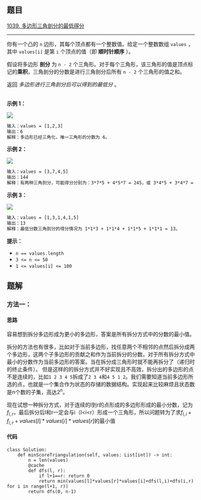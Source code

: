 ## 题目

[1039. 多边形三角剖分的最低得分](https://leetcode.cn/problems/minimum-score-triangulation-of-polygon/)

---

你有一个凸的 `n` 边形，其每个顶点都有一个整数值。给定一个整数数组 `values` ，其中 `values[i]` 是第 `i` 个顶点的值（即 **顺时针顺序** ）。

假设将多边形 **剖分** 为 `n - 2` 个三角形。对于每个三角形，该三角形的值是顶点标记的**乘积**，三角剖分的分数是进行三角剖分后所有 `n - 2` 个三角形的值之和。

返回 *多边形进行三角剖分后可以得到的最低分* 。  
 

**示例 1：**

![](https://assets.leetcode.com/uploads/2021/02/25/shape1.jpg)

```txt
输入：values = [1,2,3]
输出：6
解释：多边形已经三角化，唯一三角形的分数为 6。
```

**示例 2：**

![](https://assets.leetcode.com/uploads/2021/02/25/shape2.jpg)

```txt
输入：values = [3,7,4,5]
输出：144
解释：有两种三角剖分，可能得分分别为：3*7*5 + 4*5*7 = 245，或 3*4*5 + 3*4*7 = 144。最低分数为 144。
```

**示例 3：**

![](https://assets.leetcode.com/uploads/2021/02/25/shape3.jpg)

```txt
输入：values = [1,3,1,4,1,5]
输出：13
解释：最低分数三角剖分的得分情况为 1*1*3 + 1*1*4 + 1*1*5 + 1*1*1 = 13。
```
  

**提示：**

-   `n == values.length`
-   `3 <= n <= 50`
-   `1 <= values[i] <= 100`

  

## 题解

### 方法一：

#### 思路

容易想到拆分多边形成为更小的多边形，答案是所有拆分方式中的分数的最小值。

拆分的方法也有很多，比如对于当前多边形，找任意两个不相邻的点然后拆分成两个多边形，这两个子多边形的贡献之和作为当前拆分的分数，对于所有拆分方式中最小的分数作为当前多边形的答案。当在拆分成三角形时就不能再拆分了（递归时的终止条件）。
但是这样的的拆分方式并不好实现且不高效，拆分出的多边形的点不是连续的，比如`1 2 3 4 5`拆成了`2 3 4`和`4 5 1 2`。我们需要知道当前多边形所选的点，也就是一个集合作为状态的存储的数据结构。实现起来比较麻烦且状态数是n个数的子集，高达$2^n$。

现在试想一种拆分方式，对于连续的l到r的点形成的多边形形成的最小分数，记为$f_{l,r}$，最后拆分后l和r一定会与i（l<i<r）形成一个三角形，所以问题转为了求$f_{l,i}+f_{i,r}+values[l]*values[i]*values[r]$的最小值


#### 代码

```python3
class Solution:
    def minScoreTriangulation(self, values: List[int]) -> int:
        n = len(values)
        @cache
        def dfs(l, r):
            if l+1==r: return 0
            return min(values[l]*values[r]*values[i]+dfs(l,i)+dfs(i,r) for i in range(l+1, r))
        return dfs(0, n-1)
```

